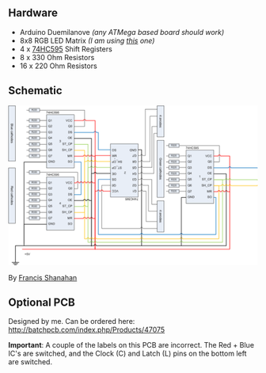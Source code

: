 ## Hardware

*	Arduino Duemilanove *(any ATMega based board should work)*
*	8x8 RGB LED Matrix *(I am using [this](http://cgi.ebay.com.sg/8-8-60-60mm-RGB-Full-Color-Dot-Matrix-LED-Display-/190502734111?pt=LH_DefaultDomain_0&hash=item2c5ad9091f#ht_4697wt_689) one)*
*	4 x [74HC595](http://www.sparkfun.com/products/733) Shift Registers
*	8 x 330 Ohm Resistors
*	16 x 220 Ohm Resistors

## Schematic

![Schematic](https://github.com/nrj/LEDMatrixControl/raw/master/schematic.png)

By [Francis Shanahan](http://picasaweb.google.com/lh/photo/4m0f5w6KA1bAIHIswXBFcg?feat=embedwebsite)

## Optional PCB

Designed by me. Can be ordered here: http://batchpcb.com/index.php/Products/47075

**Important**: A couple of the labels on this PCB are incorrect. The Red + Blue IC's are switched, and the Clock (C) and Latch (L) pins on the bottom left are switched.